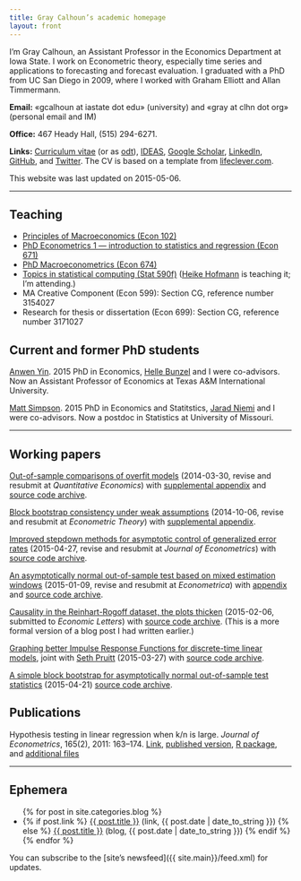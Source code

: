 ```yaml
---
title: Gray Calhoun’s academic homepage
layout: front
---
```


I’m Gray Calhoun, an Assistant Professor in the Economics Department
at Iowa State. I work on Econometric theory, especially time series
and applications to forecasting and forecast evaluation. I graduated
with a PhD from UC San Diego in 2009, where I worked with Graham
Elliott and Allan Timmermann.

**Email:** «gcalhoun at iastate dot edu» (university) and «gray at clhn
dot org» (personal email and IM)

**Office:** 467 Heady Hall, (515) 294-6271.

**Links:**
[Curriculum vitae](dl/calhoun-cv.pdf)
(or as [odt](dl/calhoun-cv.odt)),
[IDEAS](http://ideas.repec.org/f/pca491.html),
[Google Scholar](http://scholar.google.com/citations?hl=en&user=OS8d9ycAAAAJ),
[LinkedIn](https://linkedin.com/in/grayclhn),
[GitHub](https://github.com/grayclhn),
and [Twitter](https://twitter.com/grayclhn).
The CV is based on a template from
[lifeclever.com](http://www.lifeclever.com/give-your-resume-a-face-lift/).

This website was last updated on 2015-05-06.

<hr />

Teaching
--------

* [Principles of Macroeconomics (Econ 102)](102)
* [PhD Econometrics 1 — introduction to statistics
  and regression (Econ 671)](671)
* [PhD Macroeconometrics (Econ 674)](674)
* [Topics in statistical computing (Stat 590f)][590f] ([Heike Hofmann][]
  is teaching it; I’m attending.)
* MA Creative Component (Econ 599): Section CG,
  reference number 3154027
* Research for thesis or dissertation (Econ 699): Section CG,
  reference number 3171027

[590f]: https://github.com/heike/stat590f
[Heike Hofmann]: http://hofmann.public.iastate.edu/

Current and former PhD students
-------------------------------

[Anwen Yin](http://anwenyin.weebly.com). 2015 PhD in Economics,
[Helle Bunzel](https://www.econ.iastate.edu/people/faculty/bunzel-helle) and
I were co-advisors. Now an Assistant Professor of Economics at Texas
A&M International University.

[Matt Simpson](http://www.themattsimpson.com/). 2015 PhD in Economics
and Statitstics, [Jarad Niemi](http://www.jarad.me/) and I were
co-advisors. Now a postdoc in Statistics at University of Missouri.

<hr />

Working papers
--------------

[Out-of-sample comparisons of overfit models](http://www.econ.iastate.edu/research/working-papers/p12462)
(2014-03-30, revise and resubmit at *Quantitative Economics*) with
[supplemental appendix](dl/calhoun_oosoverfit_appendix_v2014-03-30.pdf) and
[source code archive](dl/calhoun_oosoverfit_v2014-09-22.zip).
<!-- [Private git repository](https://git.ece.iastate.edu/gcalhoun/oos-overfit) -->

[Block bootstrap consistency under weak assumptions](http://www.econ.iastate.edu/research/working-papers/p14313)
(2014-10-06, revise and resubmit at *Econometric Theory*) with
[supplemental appendix](dl/calhoun_bootstrap_appendix_v2014-10-06.pdf).
<!-- [Private git repository](https://git.ece.iastate.edu/gcalhoun/statboot-paper) -->

[Improved stepdown methods for asymptotic control of generalized error rates](dl/calhoun_stepdown_v2015-04-27.pdf)
(2015-04-27, revise and resubmit at *Journal of Econometrics*) with
[source code archive](dl/calhoun_stepdown_v2015-04-27.zip).
<!-- [Private git repository](https://git.ece.iastate.edu/gcalhoun/stepdown-paper/) -->

[An asymptotically normal out-of-sample test based on mixed estimation windows](dl/calhoun_mixedwindow_v2015-01-09.pdf)
(2015-01-09, revise and resubmit at *Econometrica*) with
[appendix](dl/calhoun_mixedwindow_appendix_v2015-01-09.pdf) and
[source code archive](dl/calhoun_mixedwindow_v2015-04-23.zip).
<!-- [Private git repository](https://git.ece.iastate.edu/gcalhoun/mixedwindow) -->

[Causality in the Reinhart-Rogoff dataset, the plots thicken](dl/calhoun_rrgraphics_v2015-02-06.pdf)
(2015-02-06, submitted to *Economic Letters*) with
[source code archive](dl/calhoun_rrgraphics_v2015-02-06.zip).
(This is a more formal version of a blog post I had written earlier.)
<!-- [Private git repository](https://git.ece.iastate.edu/gcalhoun/rr_graphics) -->

[Graphing better Impulse Response Functions for discrete-time linear models](dl/calhounpruitt_smoothirf_v2015-03-27.pdf),
joint with [Seth Pruitt](https://sites.google.com/site/sethpruittnet/)
(2015-03-27) with [source code archive](dl/calhounpruitt_smoothirf_v2015-03-27.zip).
<!-- [Private git repository](https://git.ece.iastate.edu/gcalhoun/smooth_irf) -->

[A simple block bootstrap for asymptotically normal out-of-sample test statistics](dl/calhoun_oosbootstrap_v2015-04-21.pdf)
(2015-04-21) [source code archive](dl/calhoun_oosbootstrap_v2015-05-08.zip).
<!-- [Private git repository](https://git.ece.iastate.edu/gcalhoun/oosbootstrap) -->

Publications
------------

Hypothesis testing in linear regression when k/n is large. *Journal
of Econometrics*, 165(2), 2011: 163–174.
[Link](http://www.econ.iastate.edu/research/working-papers/p12216),
[published version](http://www.sciencedirect.com/science/article/pii/S0304407611001448),
[R package](dl/ftestLargeK_1.0.tar.gz), and
[additional files](dl/calhoun_ftest_2010.tar.gz)

<hr />

Ephemera
--------

<ul>
{% for post in site.categories.blog %}
<li>
{% if post.link %}
<a href="{{ post.link }}">{{ post.title }}</a> (link, {{ post.date | date_to_string }})
{% else %}
<a href="{{ post.url }}">{{ post.title }}</a> (blog, {{ post.date | date_to_string }})
{% endif %}
</li>
{% endfor %}
</ul>

You can subscribe to the [site’s newsfeed]({{ site.main}}/feed.xml)
for updates.
